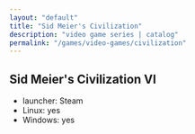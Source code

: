 ```yaml
---
layout: "default"
title: "Sid Meier's Civilization"
description: "video game series | catalog"
permalink: "/games/video-games/civilization"
---
```


## Sid Meier's Civilization VI

- launcher: Steam
- Linux: yes
- Windows: yes
